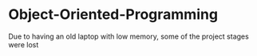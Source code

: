 # Object-Oriented-Programming
Due to having an old laptop with low memory, some of the project stages were lost

